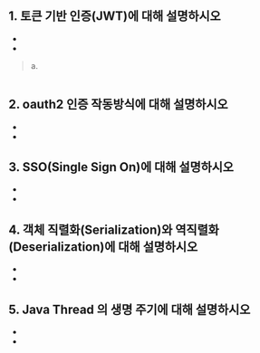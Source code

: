 ## 1. 토큰 기반 인증(JWT)에 대해 설명하시오
- 
- 

> a.
```

```


## 2. oauth2 인증 작동방식에 대해 설명하시오
- 
- 

## 3. SSO(Single Sign On)에 대해 설명하시오
- 
- 

## 4. 객체 직렬화(Serialization)와 역직렬화(Deserialization)에 대해 설명하시오
- 
- 

## 5. Java Thread 의 생명 주기에 대해 설명하시오
- 
- 
